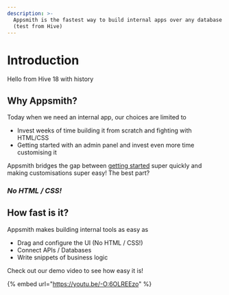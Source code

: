 ```yaml
---
description: >-
  Appsmith is the fastest way to build internal apps over any database or API
  (test from Hive)
---
```


# Introduction

Hello from Hive 18 with history

## Why Appsmith?

Today when we need an internal app, our choices are limited to

* Invest weeks of time building it from scratch and fighting with HTML/CSS
* Getting started with an admin panel and invest even more time customising it

Appsmith bridges the gap between [getting started](quick-start.md) super quickly and making customisations super easy! The best part?

### _No HTML / CSS!_

## How fast is it?

Appsmith makes building internal tools as easy as

* Drag and configure the UI (No HTML / CSS!)
* Connect APIs / Databases
* Write snippets of business logic

Check out our demo video to see how easy it is!

{% embed url="https://youtu.be/-O:6OLREEzo" %}
